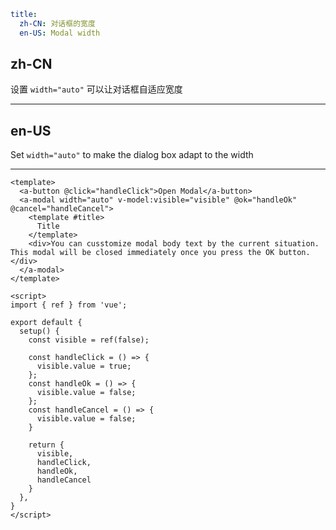 ```yaml
title:
  zh-CN: 对话框的宽度
  en-US: Modal width
```

## zh-CN

设置 `width="auto"` 可以让对话框自适应宽度

---

## en-US

Set `width="auto"` to make the dialog box adapt to the width

---

```vue
<template>
  <a-button @click="handleClick">Open Modal</a-button>
  <a-modal width="auto" v-model:visible="visible" @ok="handleOk" @cancel="handleCancel">
    <template #title>
      Title
    </template>
    <div>You can cusstomize modal body text by the current situation. This modal will be closed immediately once you press the OK button.</div>
  </a-modal>
</template>

<script>
import { ref } from 'vue';

export default {
  setup() {
    const visible = ref(false);

    const handleClick = () => {
      visible.value = true;
    };
    const handleOk = () => {
      visible.value = false;
    };
    const handleCancel = () => {
      visible.value = false;
    }

    return {
      visible,
      handleClick,
      handleOk,
      handleCancel
    }
  },
}
</script>
```
